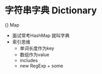 # 字符串字典 Dictionary  

{} Map

- 面试常考HashMap 就叫字典
- 索引思维
  - 单词长度作为key
  - 数组作为value
  - includes
  - new RegExp + some  
